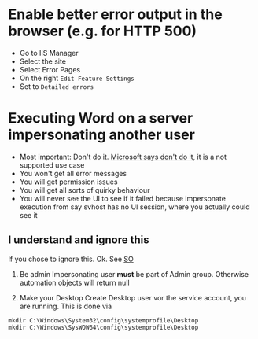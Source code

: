 # Enable better error output in the browser (e.g. for HTTP 500)
* Go to IIS Manager
* Select the site
* Select Error Pages
* On the right `Edit Feature Settings`
* Set to `Detailed errors`


# Executing Word on a server impersonating another user
* Most important: Don't do it. [Microsoft says don't do it](https://support.microsoft.com/en-us/topic/considerations-for-server-side-automation-of-office-48bcfe93-8a89-47f1-0bce-017433ad79e2), it is a not supported use case
* You won't get all error messages
* You will get permission issues
* You will get all sorts of quirky behaviour
* You will never see the UI to see if it failed because impersonate execution from say svhost has no UI session, where you actually could see it

## I understand and ignore this
If you chose to ignore this. Ok. See [SO](https://stackoverflow.com/a/1680214/2416394) 

1. Be admin
Impersonating user **must** be part of Admin group. Otherwise automation objects will return null

2. Make your Desktop
Create Desktop user vor the service account, you are running. This is done via
```
mkdir C:\Windows\System32\config\systemprofile\Desktop
mkdir C:\Windows\SysWOW64\config\systemprofile\Desktop
```
